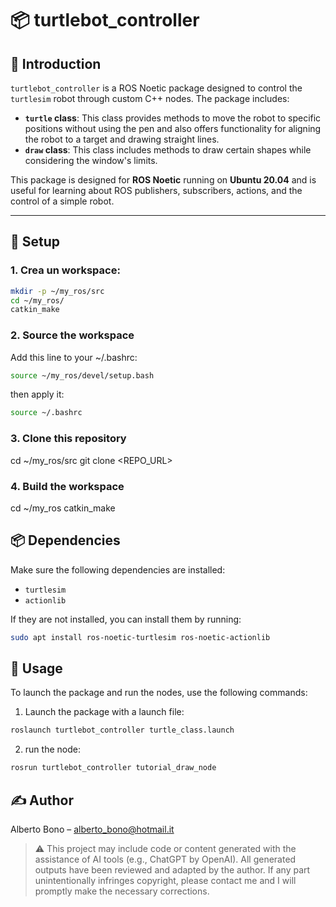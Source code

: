  # 📦 turtlebot_controller

## 📖 Introduction

`turtlebot_controller` is a ROS Noetic package designed to control the `turtlesim` robot through custom C++ nodes. The package includes:

- **`turtle` class**: This class provides methods to move the robot to specific positions without using the pen and also offers functionality for aligning the robot to a target and drawing straight lines.
- **`draw` class**: This class includes methods to draw certain shapes while considering the window's limits.

This package is designed for **ROS Noetic** running on **Ubuntu 20.04** and is useful for learning about ROS publishers, subscribers, actions, and the control of a simple robot.

---


## 🔧 Setup

### 1. Crea un workspace:

```bash
mkdir -p ~/my_ros/src
cd ~/my_ros/
catkin_make
```
### 2. Source the workspace
Add this line to your ~/.bashrc:
```bash
source ~/my_ros/devel/setup.bash
```
then apply it:
```bash
source ~/.bashrc
```

### 3. Clone this repository 
cd ~/my_ros/src
git clone <REPO_URL>
### 4. Build the workspace
cd ~/my_ros
catkin_make

## 📦 Dependencies

Make sure the following dependencies are installed:

- `turtlesim`
- `actionlib`

If they are not installed, you can install them by running:

```bash
sudo apt install ros-noetic-turtlesim ros-noetic-actionlib
```
## 🚀 Usage

To launch the package and run the nodes, use the following commands:

1. Launch the package with a launch file:

```bash
roslaunch turtlebot_controller turtle_class.launch
```
2. run the node:

```bash
rosrun turtlebot_controller tutorial_draw_node 
```
## ✍️ Author
Alberto Bono – alberto_bono@hotmail.it

> ⚠️ This project may include code or content generated with the assistance of AI tools (e.g., ChatGPT by OpenAI). All generated outputs have been reviewed and adapted by the author. If any part unintentionally infringes copyright, please contact me and I will promptly make the necessary corrections.


